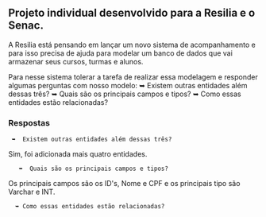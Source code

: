 ## Projeto individual  desenvolvido para a Resilia e o Senac.

A Resilia está pensando em lançar um novo sistema de acompanhamento e para isso precisa de ajuda para modelar um banco de dados que vai armazenar seus cursos, turmas e alunos.

Para nesse sistema tolerar a tarefa de realizar essa modelagem e responder algumas perguntas com nosso modelo:
➥ Existem outras entidades além dessas três?
➥ Quais são os principais campos e tipos?
➥ Como essas entidades estão relacionadas?

### Respostas
     ➥  Existem outras entidades além dessas três?
Sim, foi adicionada mais quatro entidades.
     
       ➥  Quais são os principais campos e tipos?
Os principais  campos são os ID's, Nome e CPF e os principais tipo são Varchar e INT.

      ➥ Como essas entidades estão relacionadas?

